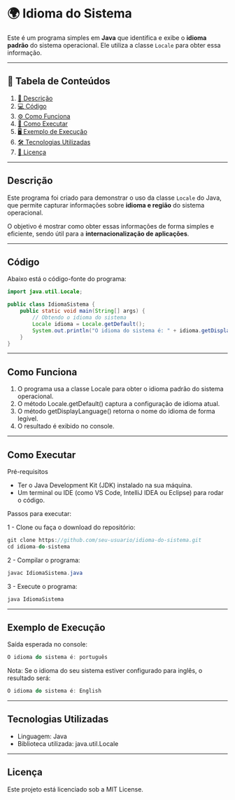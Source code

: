 # 🌍 Idioma do Sistema

Este é um programa simples em **Java** que identifica e exibe o **idioma padrão** do sistema operacional. Ele utiliza a classe `Locale` para obter essa informação.

---

## 📑 Tabela de Conteúdos

1. [📖 Descrição](#descrição)  
2. [💻 Código](#código)  
3. [⚙️ Como Funciona](#️como-funciona)  
4. [🚀 Como Executar](#como-executar)  
5. [🖥️ Exemplo de Execução](#exemplo-de-execução)  
6. [🛠️ Tecnologias Utilizadas](#️tecnologias-utilizadas)   
7. [📜 Licença](#licença)  

---

## Descrição

Este programa foi criado para demonstrar o uso da classe `Locale` do Java, que permite capturar informações sobre **idioma e região** do sistema operacional.

O objetivo é mostrar como obter essas informações de forma simples e eficiente, sendo útil para a **internacionalização de aplicações**.

---

## Código

Abaixo está o código-fonte do programa:

```java
import java.util.Locale;

public class IdiomaSistema {
    public static void main(String[] args) {
        // Obtendo o idioma do sistema
        Locale idioma = Locale.getDefault();
        System.out.println("O idioma do sistema é: " + idioma.getDisplayLanguage());
    }
}

```

---

## Como Funciona

1. O programa usa a classe Locale para obter o idioma padrão do sistema operacional.
2. O método Locale.getDefault() captura a configuração de idioma atual.
3. O método getDisplayLanguage() retorna o nome do idioma de forma legível.
4. O resultado é exibido no console.

---

## Como Executar

Pré-requisitos

- Ter o Java Development Kit (JDK) instalado na sua máquina.
- Um terminal ou IDE (como VS Code, IntelliJ IDEA ou Eclipse) para rodar o código.

Passos para executar:

1 - Clone ou faça o download do repositório:

```java
git clone https://github.com/seu-usuario/idioma-do-sistema.git
cd idioma-do-sistema
```
2 - Compilar o programa:

```java
javac IdiomaSistema.java
```
3 - Execute o programa:

```java
java IdiomaSistema
```

---

## Exemplo de Execução

Saída esperada no console:

```java
O idioma do sistema é: português
```
Nota: Se o idioma do seu sistema estiver configurado para inglês, o resultado será:

```java
O idioma do sistema é: English
```

---

## Tecnologias Utilizadas

- Linguagem: Java
- Biblioteca utilizada: java.util.Locale

---

## Licença

Este projeto está licenciado sob a MIT License.
